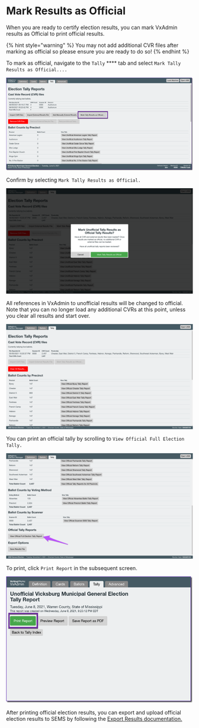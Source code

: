 # Mark Results as Official

When you are ready to certify election results, you can mark VxAdmin results as Official to print official results.&#x20;

{% hint style="warning" %}
You may not add additional CVR files after marking as official so please ensure you are ready to do so!
{% endhint %}

To mark as official, navigate to the `Tally` **** tab and select `Mark Tally Results as Official....`

![](<../.gitbook/assets/image (210).png>)

&#x20;Confirm by selecting `Mark Tally Results as Official.`

![](<../.gitbook/assets/Parallels Picture 65.png>)

All references in VxAdmin to unofficial results will be changed to official. Note that you can no longer load any additional CVRs at this point, unless you clear all results and start over.

![](<../.gitbook/assets/Parallels Picture 66.png>)

You can print an official tally by scrolling to `View Official Full Election Tally.`

![](<../.gitbook/assets/image (42).png>)

To print, click `Print Report` in the subsequent screen.

![](<../.gitbook/assets/image (163) (1).png>)

After printing official election results, you can export and upload official election results to SEMS by following the [Export Results documentation.](https://docs.voting.works/vxpaper/election-ops/export-results)

